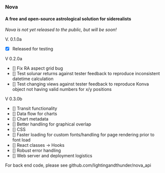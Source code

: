 ### Nova
#### A free and open-source astrological solution for siderealists

_Nova is not yet released to the public, but will be soon!_

V. 0.1.0a 
- [x] Released for testing

V 0.2.0a
- [] Fix RA aspect grid bug
- [] Test solunar returns against tester feedback to reproduce inconsistent datetime calculation
- [] Test changing views against tester feedback to reproduce Konva object not having valid numbers for x/y positions

V 0.3.0b
- [] Transit functionality
- [] Data flow for charts
- [] Chart metadata
- [] Better handling for graphical overlap
- [] CSS 
- [] Faster loading for custom fonts/handling for page rendering prior to font load
- [] React classes -> Hooks
- [] Robust error handling
- [] Web server and deployment logistics

For back end code, please see github.com/lightingandthunder/nova_api
